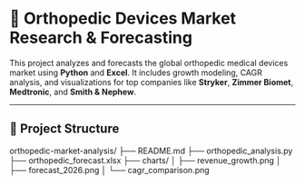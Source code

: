 # 🦴 Orthopedic Devices Market Research & Forecasting

This project analyzes and forecasts the global orthopedic medical devices market using **Python** and **Excel**. It includes growth modeling, CAGR analysis, and visualizations for top companies like **Stryker**, **Zimmer Biomet**, **Medtronic**, and **Smith & Nephew**.

---

## 📂 Project Structure

orthopedic-market-analysis/ ├── README.md ├── orthopedic_analysis.py ├── orthopedic_forecast.xlsx ├── charts/ │ ├── revenue_growth.png │ ├── forecast_2026.png │ └── cagr_comparison.png
